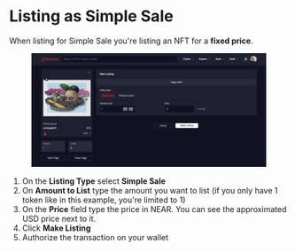 # Listing as Simple Sale

When listing for Simple Sale you're listing an NFT for a **fixed price**.

<figure><img src="../../.gitbook/assets/Screenshot 2023-04-11 at 11.35.15.png" alt=""><figcaption></figcaption></figure>

1. On the **Listing Type** select **Simple Sale**
2. On **Amount to List** type the amount you want to list (if you only have 1 token like in this example, you're limited to 1)
3. On the **Price** field type the price in NEAR. You can see the approximated USD price next to it.
4. Click **Make Listing**
5. Authorize the transaction on your wallet
